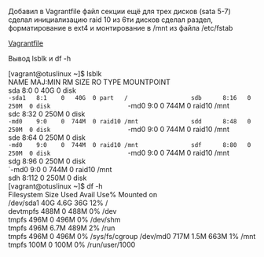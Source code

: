 Добавил в Vagrantfile файл секции ещё для трех дисков (sata 5-7) 
сделал инициализацию raid 10 из 6ти дисков
сделал раздел, форматирование в ext4 и монтирование в /mnt из файла /etc/fstab

[Vagrantfile](https://github.com/alekseyd42/otus-linux/blob/master/hw_less2/Vagrantfile) 

Вывод lsblk и df -h

[vagrant@otuslinux ~]$ lsblk                        
NAME   MAJ:MIN RM  SIZE RO TYPE   MOUNTPOINT        
sda      8:0    0   40G  0 disk                     
`-sda1   8:1    0   40G  0 part   /                 
sdb      8:16   0  250M  0 disk                     
`-md0    9:0    0  744M  0 raid10 /mnt              
sdc      8:32   0  250M  0 disk                     
`-md0    9:0    0  744M  0 raid10 /mnt              
sdd      8:48   0  250M  0 disk                     
`-md0    9:0    0  744M  0 raid10 /mnt              
sde      8:64   0  250M  0 disk                     
`-md0    9:0    0  744M  0 raid10 /mnt              
sdf      8:80   0  250M  0 disk                     
`-md0    9:0    0  744M  0 raid10 /mnt              
sdg      8:96   0  250M  0 disk                     
`-md0    9:0    0  744M  0 raid10 /mnt              
sdh      8:112  0  250M  0 disk                     
[vagrant@otuslinux ~]$ df -h                        
Filesystem      Size  Used Avail Use% Mounted on    
/dev/sda1        40G  4.6G   36G  12% /             
devtmpfs        488M     0  488M   0% /dev          
tmpfs           496M     0  496M   0% /dev/shm      
tmpfs           496M  6.7M  489M   2% /run          
tmpfs           496M     0  496M   0% /sys/fs/cgroup
/dev/md0        717M  1.5M  663M   1% /mnt          
tmpfs           100M     0  100M   0% /run/user/1000




